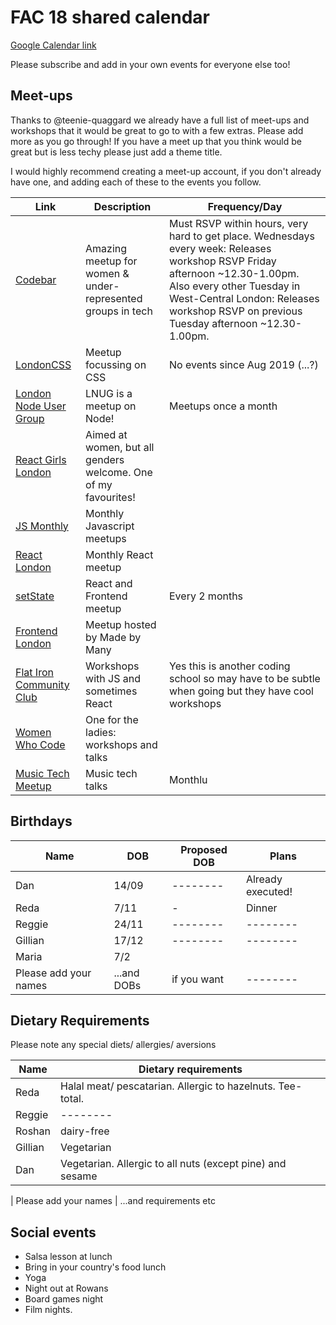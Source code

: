 # FAC 18 shared calendar

[Google Calendar link](https://calendar.google.com/calendar?cid=M2V2YzdyZGs0M3ExZzUzcGxmbDgwazlvb2dAZ3JvdXAuY2FsZW5kYXIuZ29vZ2xlLmNvbQ)

Please subscribe and add in your own events for everyone else too!

## Meet-ups

Thanks to @teenie-quaggard we already have a full list of meet-ups and workshops that it would be great to go to with a few extras. Please add more as you go through! If you have a meet up that you think would be great but is less techy please just add a theme title.

I would highly recommend creating a meet-up account, if you don't already have one, and adding each of these to the events you follow.

| Link | Description | Frequency/Day |
| -------- | -------- | ---- |
|[Codebar](https://www.codebar.io/london) | Amazing meetup for women & under-represented groups in tech | Must RSVP within hours, very hard to get place. Wednesdays every week: Releases workshop RSVP Friday afternoon ~12.30-1.00pm. Also every other Tuesday in West-Central London: Releases workshop RSVP on previous Tuesday afternoon ~12.30-1.00pm.
|[LondonCSS](https://www.meetup.com/London-CSS-Meetup/)| Meetup focussing on CSS | No events since Aug 2019 (...?)
|[London Node User Group](https://www.meetup.com/london-nodejs/) | LNUG is a meetup on Node! | Meetups once a month 
|[React Girls London](https://www.meetup.com/ReactJS-Girls-London/)| Aimed at women, but all genders welcome. One of my favourites! | 
|[JS Monthly](https://www.meetup.com/js-monthly/) | Monthly Javascript meetups | 
|[React London](https://meetup.react.london/)| Monthly React meetup | 
|[setState](https://www.meetup.com/setState-London/)| React and Frontend meetup | Every 2 months |
|[Frontend London](https://www.frontendlondon.co.uk/)| Meetup hosted by Made by Many |
|[Flat Iron Community Club](https://www.meetup.com/Flatiron-School-London-Coding-Community/)| Workshops with JS and sometimes React| Yes this is another coding school so may have to be subtle when going but they have cool workshops |
|[Women Who Code](https://www.meetup.com/Women-Who-Code-London/)| One for the ladies: workshops and talks | |
|[Music Tech Meetup](https://www.meetup.com/Music-Tech-Meetup/)| Music tech talks | Monthlu |


## Birthdays

| Name     | DOB      | Proposed DOB | Plans|
| -------- | -------- | -------- | -------- | 
| Dan | 14/09 | -------- | Already executed! |
| Reda     | 7/11     | -        | Dinner |
| Reggie   | 24/11 | -------- | -------- | 
| Gillian   | 17/12 | -------- | -------- | 
| Maria | 7/2 |  | 
| Please add your names | ...and DOBs  | if you want| -------- | 

## Dietary Requirements 
Please note any special diets/ allergies/ aversions

| Name     | Dietary requirements
| -------- | -------- | 
| Reda     | Halal meat/ pescatarian. Allergic to hazelnuts. Tee-total. |
| Reggie   | -------- | 
| Roshan   | dairy-free | nightshade-free(white potato, pepper, aubergine and tomato) |
| Gillian   | Vegetarian |
| Dan | Vegetarian. Allergic to all nuts (except pine) and sesame |

| Please add your names | ...and requirements etc 


## Social events

* Salsa lesson at lunch
* Bring in your country's food lunch
* Yoga
* Night out at Rowans
* Board games night
* Film nights.
